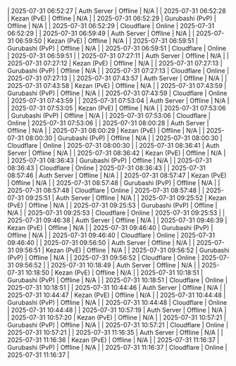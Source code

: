 
| 2025-07-31 06:52:27 | Auth Server | Offline | N/A |
| 2025-07-31 06:52:28 | Kezan (PvE) | Offline | N/A |
| 2025-07-31 06:52:29 | Gurubashi (PvP) | Offline | N/A |
| 2025-07-31 06:52:29 | Cloudflare | Online | 2025-07-31 06:52:29 |
| 2025-07-31 06:59:49 | Auth Server | Offline | N/A |
| 2025-07-31 06:59:50 | Kezan (PvE) | Offline | N/A |
| 2025-07-31 06:59:51 | Gurubashi (PvP) | Offline | N/A |
| 2025-07-31 06:59:51 | Cloudflare | Online | 2025-07-31 06:59:51 |
| 2025-07-31 07:27:11 | Auth Server | Offline | N/A |
| 2025-07-31 07:27:12 | Kezan (PvE) | Offline | N/A |
| 2025-07-31 07:27:13 | Gurubashi (PvP) | Offline | N/A |
| 2025-07-31 07:27:13 | Cloudflare | Online | 2025-07-31 07:27:13 |
| 2025-07-31 07:43:57 | Auth Server | Offline | N/A |
| 2025-07-31 07:43:58 | Kezan (PvE) | Offline | N/A |
| 2025-07-31 07:43:59 | Gurubashi (PvP) | Offline | N/A |
| 2025-07-31 07:43:59 | Cloudflare | Online | 2025-07-31 07:43:59 |
| 2025-07-31 07:53:04 | Auth Server | Offline | N/A |
| 2025-07-31 07:53:05 | Kezan (PvE) | Offline | N/A |
| 2025-07-31 07:53:06 | Gurubashi (PvP) | Offline | N/A |
| 2025-07-31 07:53:06 | Cloudflare | Online | 2025-07-31 07:53:06 |
| 2025-07-31 08:00:28 | Auth Server | Offline | N/A |
| 2025-07-31 08:00:29 | Kezan (PvE) | Offline | N/A |
| 2025-07-31 08:00:30 | Gurubashi (PvP) | Offline | N/A |
| 2025-07-31 08:00:30 | Cloudflare | Online | 2025-07-31 08:00:30 |
| 2025-07-31 08:36:41 | Auth Server | Offline | N/A |
| 2025-07-31 08:36:42 | Kezan (PvE) | Offline | N/A |
| 2025-07-31 08:36:43 | Gurubashi (PvP) | Offline | N/A |
| 2025-07-31 08:36:43 | Cloudflare | Online | 2025-07-31 08:36:43 |
| 2025-07-31 08:57:46 | Auth Server | Offline | N/A |
| 2025-07-31 08:57:47 | Kezan (PvE) | Offline | N/A |
| 2025-07-31 08:57:48 | Gurubashi (PvP) | Offline | N/A |
| 2025-07-31 08:57:48 | Cloudflare | Online | 2025-07-31 08:57:48 |
| 2025-07-31 09:25:51 | Auth Server | Offline | N/A |
| 2025-07-31 09:25:52 | Kezan (PvE) | Offline | N/A |
| 2025-07-31 09:25:53 | Gurubashi (PvP) | Offline | N/A |
| 2025-07-31 09:25:53 | Cloudflare | Online | 2025-07-31 09:25:53 |
| 2025-07-31 09:46:38 | Auth Server | Offline | N/A |
| 2025-07-31 09:46:39 | Kezan (PvE) | Offline | N/A |
| 2025-07-31 09:46:40 | Gurubashi (PvP) | Offline | N/A |
| 2025-07-31 09:46:40 | Cloudflare | Online | 2025-07-31 09:46:40 |
| 2025-07-31 09:56:50 | Auth Server | Offline | N/A |
| 2025-07-31 09:56:51 | Kezan (PvE) | Offline | N/A |
| 2025-07-31 09:56:52 | Gurubashi (PvP) | Offline | N/A |
| 2025-07-31 09:56:52 | Cloudflare | Online | 2025-07-31 09:56:52 |
| 2025-07-31 10:18:49 | Auth Server | Offline | N/A |
| 2025-07-31 10:18:50 | Kezan (PvE) | Offline | N/A |
| 2025-07-31 10:18:51 | Gurubashi (PvP) | Offline | N/A |
| 2025-07-31 10:18:51 | Cloudflare | Online | 2025-07-31 10:18:51 |
| 2025-07-31 10:44:46 | Auth Server | Offline | N/A |
| 2025-07-31 10:44:47 | Kezan (PvE) | Offline | N/A |
| 2025-07-31 10:44:48 | Gurubashi (PvP) | Offline | N/A |
| 2025-07-31 10:44:48 | Cloudflare | Online | 2025-07-31 10:44:48 |
| 2025-07-31 10:57:19 | Auth Server | Offline | N/A |
| 2025-07-31 10:57:20 | Kezan (PvE) | Offline | N/A |
| 2025-07-31 10:57:21 | Gurubashi (PvP) | Offline | N/A |
| 2025-07-31 10:57:21 | Cloudflare | Online | 2025-07-31 10:57:21 |
| 2025-07-31 11:16:35 | Auth Server | Offline | N/A |
| 2025-07-31 11:16:36 | Kezan (PvE) | Offline | N/A |
| 2025-07-31 11:16:37 | Gurubashi (PvP) | Offline | N/A |
| 2025-07-31 11:16:37 | Cloudflare | Online | 2025-07-31 11:16:37 |
